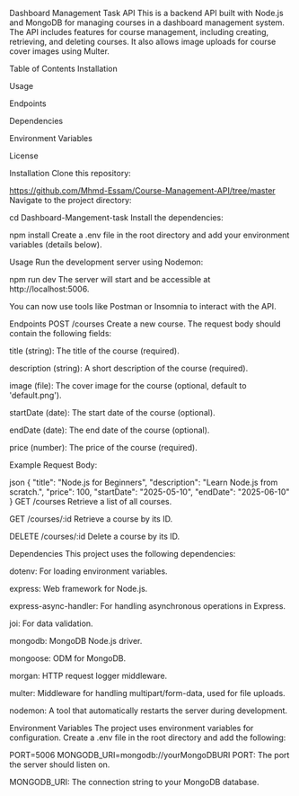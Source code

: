 Dashboard Management Task API
This is a backend API built with Node.js and MongoDB for managing courses in a dashboard management system. The API includes features for course management, including creating, retrieving, and deleting courses. It also allows image uploads for course cover images using Multer.

Table of Contents
Installation

Usage

Endpoints

Dependencies

Environment Variables

License

Installation
Clone this repository:

https://github.com/Mhmd-Essam/Course-Management-API/tree/master
Navigate to the project directory:


cd Dashboard-Mangement-task
Install the dependencies:

npm install
Create a .env file in the root directory and add your environment variables (details below).

Usage
Run the development server using Nodemon:

npm run dev
The server will start and be accessible at http://localhost:5006.

You can now use tools like Postman or Insomnia to interact with the API.

Endpoints
POST /courses
Create a new course. The request body should contain the following fields:

title (string): The title of the course (required).

description (string): A short description of the course (required).

image (file): The cover image for the course (optional, default to 'default.png').

startDate (date): The start date of the course (optional).

endDate (date): The end date of the course (optional).

price (number): The price of the course (required).

Example Request Body:

json
{
  "title": "Node.js for Beginners",
  "description": "Learn Node.js from scratch.",
  "price": 100,
  "startDate": "2025-05-10",
  "endDate": "2025-06-10"
}
GET /courses
Retrieve a list of all courses.

GET /courses/:id
Retrieve a course by its ID.

DELETE /courses/:id
Delete a course by its ID.

Dependencies
This project uses the following dependencies:

dotenv: For loading environment variables.

express: Web framework for Node.js.

express-async-handler: For handling asynchronous operations in Express.

joi: For data validation.

mongodb: MongoDB Node.js driver.

mongoose: ODM for MongoDB.

morgan: HTTP request logger middleware.

multer: Middleware for handling multipart/form-data, used for file uploads.

nodemon: A tool that automatically restarts the server during development.

Environment Variables
The project uses environment variables for configuration. Create a .env file in the root directory and add the following:


PORT=5006
MONGODB_URI=mongodb://yourMongoDBURI
PORT: The port the server should listen on.

MONGODB_URI: The connection string to your MongoDB database.

